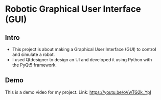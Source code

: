 # Robotic Graphical User Interface (GUI)

## Intro
- This project is about making a Graphical User Interface (GUI) to control and simulate a robot.
- I used Qtdesigner to design an UI and developed it using Python with the PyQt5 framework.

## Demo
This is a demo video for my project.
Link: https://youtu.be/oVwTG2k_YpI
